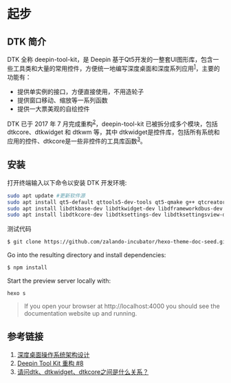 # 起步

## DTK 简介
DTK 全称 deepin-tool-kit，是 Deepin 基于Qt5开发的一整套UI图形库，包含一些工具类和大量的常用控件，方便统一地编写深度桌面和深度系列应用<sup><a href="#link1">1</a></sup>，主要的功能有：
- 提供单实例的接口，方便直接使用，不用造轮子
- 提供窗口移动、缩放等一系列函数
- 提供一大票美观的自绘控件

DTK 已于 2017 年 7 月完成重构<sup><a href="#link2">2</a></sup>，deepin-tool-kit 已被拆分成多个模块，包括 dtkcore、dtkwidget 和 dtkwm 等，其中 dtkwidget是控件库，包括所有系统和应用的控件、dtkcore是一些非控件的工具库函数<sup><a href="#link3">3</a></sup>。

## 安装

打开终端输入以下命令以安装 DTK 开发环境:

```sh
sudo apt update #更新软件源
sudo apt install qt5-default qttools5-dev-tools qt5-qmake g++ qtcreator -y #安装Qt开发套件和g++（如果已安装则无需安装）
sudo apt install libdtkbase-dev libdtkwidget-dev libdframeworkdbus-dev -y #安装dtk工具包
sudo apt install libdtkcore-dev libdtksettings-dev libdtksettingsview-dev libdtkutil-dev libdtkwidget-dev libdtkwm-dev -y
```

测试代码

```bash
$ git clone https://github.com/zalando-incubator/hexo-theme-doc-seed.git <directory>
```

Go into the resulting directory and install dependencies:

```bash
$ npm install
```

Start the preview server locally with:

```
hexo s
```

> If you open your browser at http://localhost:4000 you should see the documentation website up and running.

## 参考链接

1. <a id="link1" href="https://www.jianshu.com/p/e871723f9460">深度桌面操作系统架构设计</a>
2. <a id="link2" href="https://github.com/linuxdeepin/deepin-tool-kit/issues/8">Deepin Tool Kit 重构 #8</a>
3. <a id="link3" href="https://bbs.deepin.org/forum.php?mod=viewthread&tid=146363&page=1#pid385967">请问dtk、dtkwidget、dtkcore之间是什么关系？</a>
